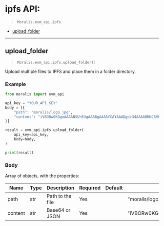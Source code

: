# ipfs API:

> `Moralis.evm_api.ipfs`

- [upload_folder](#upload_folder)


---
## upload_folder

> `Moralis.evm_api.ipfs.upload_folder()`

Upload multiple files to IPFS and place them in a folder directory.


### Example
```python
from moralis import evm_api

api_key = "YOUR_API_KEY"
body = [{
    "path": "moralis/logo.jpg", 
    "content": "iVBORw0KGgoAAAANSUhEUgAAABgAAAAYCAYAAADgdz34AAAABHNCSVQICAgIfAhkiAAAAAlwSFlzAAAApgAAAKYB3X3", 
}]

result = evm_api.ipfs.upload_folder(
    api_key=api_key,
    body=body,
)

print(result)

```

### Body
Array of objects, with the properties:

| Name | Type | Description | Required | Default | Example |
|------|------|-------------|----------|---------|---------|
| path | str | Path to the file | Yes |  | "moralis/logo.jpg" |
| content | str | Base64 or JSON | Yes |  | "iVBORw0KGgoAAAANSUhEUgAAABgAAAAYCAYAAADgdz34AAAABHNCSVQICAgIfAhkiAAAAAlwSFlzAAAApgAAAKYB3X3" |




